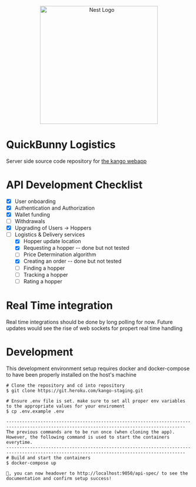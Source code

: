 <p align="center">
  <a href="http://nestjs.com/" target="blank"><img src="https://nestjs.com/img/logo_text.svg" width="320" alt="Nest Logo" /></a>
</p>

[circleci-image]: https://img.shields.io/circleci/build/github/nestjs/nest/master?token=abc123def456
[circleci-url]: https://circleci.com/gh/nestjs/nest

# QuickBunny Logistics

Server side source code repository for [the kango webapp](https://kango.app)

# API Development Checklist

- [x] User onboarding
- [x] Authentication and Authorization
- [x] Wallet funding
- [ ] Withdrawals
- [x] Upgrading of Users -> Hoppers
- [ ] Logistics & Delivery services
  - [x] Hopper update location
  - [x] Requesting a hopper -- done but not tested
  - [ ] Price Determination algorithm
  - [x] Creating an order -- done but not tested
  - [ ] Finding a hopper
  - [ ] Tracking a hopper
  - [ ] Rating a hopper

# Real Time integration

Real time integrations should be done by long polling for now. Future updates would see the rise of web sockets for propert real time handling

# Development

This development environment setup requires docker and docker-compose to have been properly installed on the host's machine

```
# Clone the repository and cd into repository
$ git clone https://git.heroku.com/kango-staging.git

# Ensure .env file is set. make sure to set all proper env variables to the appropriate values for your enviroment
$ cp .env.example .env

------------------------------------------------------------------------------------------------------------------------------------------
The previous commands are to be run once (when cloning the app). However, the following command is used to start the containers everytime.
------------------------------------------------------------------------------------------------------------------------------------------
# Build and start the containers
$ docker-compose up

🤩, you can now headover to http://localhost:9050/api-spec/ to see the documentation and confirm setup success!
```
